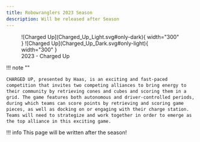 ```yaml
---
title: Robowranglers 2023 Season
description: Will be released after Season
---
```

<figure markdown>
  ![Charged Up](Charged_Up_Light.svg#only-dark){ width="300" }
  ![Charged Up](Charged_Up_Dark.svg#only-light){ width="300" }
  <figcaption>2023 - Charged Up</figcaption>
</figure>

!!! note ""

    CHARGED UP, presented by Haas, is an exciting and fast-paced competition that invites two competing alliances to bring energy to their community by retrieving cones and cubes and scoring them in a grid. The game features both autonomous and driver-controlled periods, during which teams can score points by retrieving and scoring game pieces, as well as docking on or engaging with their charge station. Teams will need to strategize and work together in order to emerge as the top alliance in this exciting game.

!!! info
    This page will be written after the season!